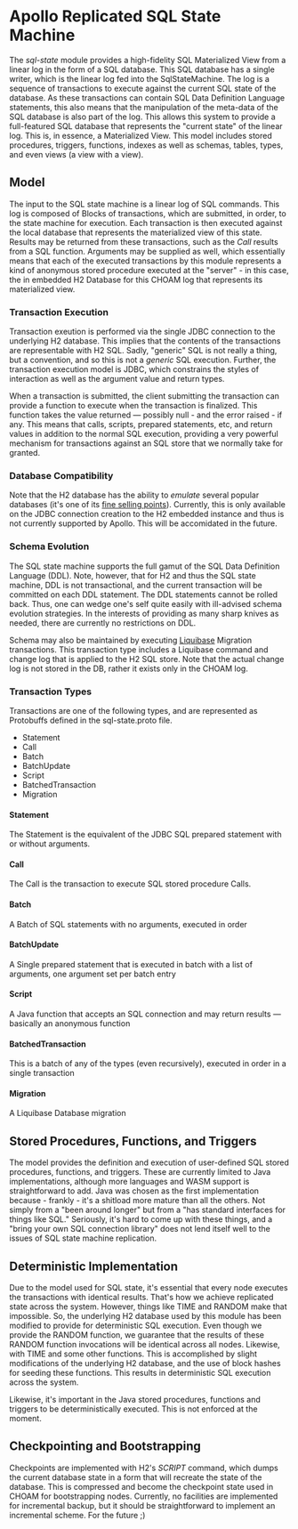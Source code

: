 # Apollo Replicated SQL State Machine

The  _sql-state_  module provides a high-fidelity SQL Materialized View from a linear log in the form of a SQL database.
This SQL database has a single writer, which is the linear log fed into the SqlStateMachine.
The log is a sequence of transactions to execute against the current SQL state of the database. As these transactions
can contain SQL Data Definition Language statements,
this also means that the manipulation of the meta-data of the SQL database is also part of the log. This allows this
system to provide a full-featured
SQL database that represents the "current state" of the linear log. This is, in essence, a Materialized View. This model
includes stored procedures, triggers, functions, indexes as well as schemas, tables, types, and even views (a
view with a view).

## Model

The input to the SQL state machine is a linear log of SQL commands. This log is composed of Blocks of transactions,
which are submitted, in order, to the state machine for execution.
Each transaction is then executed against the local database that represents the materialized view of this state.
Results may be returned from these transactions,
such as the _Call_ results from a SQL function. Arguments may be supplied as well, which essentially means that each of
the executed transactions by this module
represents a kind of anonymous stored procedure executed at the "server" - in this case, the in embedded H2 Database for
this CHOAM log that represents its materialized view.

### Transaction Execution

Transaction exeution is performed via the single JDBC connection to the underlying H2 database. This implies that the
contents of the transactions are representable
with H2 SQL. Sadly, "generic" SQL is not really a thing, but a convention, and so this is not a  _generic_  SQL
execution. Further, the transaction execution model
is JDBC, which constrains the styles of interaction as well as the argument value and return types.

When a transaction is submitted, the client submitting the transaction can provide a function to execute when the
transaction is finalized. This function takes
the value returned — possibly null - and the error raised - if any. This means that calls, scripts, prepared statements,
etc, and return values in addition to
the normal SQL execution, providing a very powerful mechanism for transactions against an SQL store that we normally
take
for granted.

### Database Compatibility

Note that the H2 database has the ability to  _emulate_  several popular databases (it's one of
its [fine selling points](http://www.h2database.com/html/features.html#compatibility)). Currently, this is only
available on the JDBC connection creation to the H2 embedded instance and thus is not currently supported by Apollo.
This will be accomidated in the future.

### Schema Evolution

The SQL state machine supports the full gamut of the SQL Data Definition Language (DDL). Note, however, that for H2 and
thus the SQL state machine, DDL is not transactional, and the current transaction will be committed on each DDL
statement. The DDL statements cannot be rolled back. Thus, one can wedge one's self quite easily with ill-advised schema
evolution strategies. In the interests of providing as many sharp knives as needed, there are currently no restrictions
on DDL.

Schema may also be maintained by executing [Liquibase](https://docs.liquibase.com/home.html) Migration transactions.
This transaction type includes a Liquibase command and change log that is applied to the H2 SQL store. Note that the
actual change log is not stored in the DB, rather it exists only in the CHOAM log.

### Transaction Types

Transactions are one of the following types, and are represented as Protobuffs defined in the sql-state.proto file.

* Statement
* Call
* Batch
* BatchUpdate
* Script
* BatchedTransaction
* Migration

#### Statement

The Statement is the equivalent of the JDBC SQL prepared statement with or without arguments.

#### Call

The Call is the transaction to execute SQL stored procedure Calls.

#### Batch

A Batch of SQL statements with no arguments, executed in order

#### BatchUpdate

A Single prepared statement that is executed in batch with a list of arguments, one argument set per batch entry

#### Script

A Java function that accepts an SQL connection and may return results — basically an anonymous function

#### BatchedTransaction

This is a batch of any of the types (even recursively), executed in order in a single transaction

#### Migration

A Liquibase Database migration

## Stored Procedures, Functions, and Triggers

The model provides the definition and execution of user-defined SQL stored procedures, functions, and triggers. These
are
currently limited to Java implementations, although more languages and WASM support is
straightforward to add. Java was chosen as the first implementation because - frankly - it's a shitload more mature
than all the others. Not simply from
a "been around longer" but from a "has standard interfaces for things like SQL." Seriously, it's hard to come up with
these things, and a "bring your own SQL connection library" does not
lend itself well to the issues of SQL state machine replication.

## Deterministic Implementation

Due to the model used for SQL state, it's essential that every node executes the transactions with identical results.
That's how we achieve replicated state across the system.
However, things like TIME and RANDOM make that impossible. So, the underlying H2 database used by this module has been
modified to provide for deterministic SQL execution. Even though
we provide the RANDOM function, we guarantee that the results of these RANDOM function invocations will be identical
across all nodes. Likewise, with TIME and some other functions. This
is accomplished by slight modifications of the underlying H2 database, and the use of block hashes for seeding these
functions. This results in deterministic SQL execution across the system.

Likewise, it's important in the Java stored procedures, functions and triggers to be deterministically executed. This is
not
enforced at the moment.

## Checkpointing and Bootstrapping

Checkpoints are implemented with H2's _SCRIPT_ command, which dumps the current database state in a form that will
recreate the state of the database. This is compressed and become the checkpoint state
used in CHOAM for bootstrapping nodes. Currently, no facilities are implemented for incremental backup, but it should be
straightforward to implement an incremental scheme. For the future ;)

